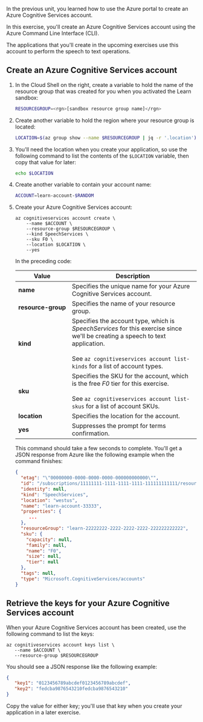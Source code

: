 In the previous unit, you learned how to use the Azure portal to create an Azure Cognitive Services account.

In this exercise, you'll create an Azure Cognitive Services account using the Azure Command Line Interface (CLI).

The applications that you'll create in the upcoming exercises use this account to perform the speech to text operations.

## Create an Azure Cognitive Services account

1. In the Cloud Shell on the right, create a variable to hold the name of the resource group that was created for you when you activated the Learn sandbox:

    ```bash
    RESOURCEGROUP=<rgn>[sandbox resource group name]</rgn>
    ```

1. Create another variable to hold the region where your resource group is located:

    ```bash
    LOCATION=$(az group show --name $RESOURCEGROUP | jq -r '.location')
    ```

1. You'll need the location when you create your application, so use the following command to list the contents of the `$LOCATION` variable, then copy that value for later:

    ```bash
    echo $LOCATION
    ```

1. Create another variable to contain your account name:

    ```bash
    ACCOUNT=learn-account-$RANDOM
    ```

1. Create your Azure Cognitive Services account:

    ```azurecli
    az cognitiveservices account create \
        --name $ACCOUNT \
        --resource-group $RESOURCEGROUP \
        --kind SpeechServices \
        --sku F0 \
        --location $LOCATION \
        --yes
    ```

    In the preceding code:

    | Value | Description |
    | --- | --- |
    | **name** | Specifies the unique name for your Azure Cognitive Services account. |
    | <nobr>**resource-group**</nobr> | Specifies the name of your resource group. |
    | **kind** | Specifies the account type, which is _SpeechServices_ for this exercise since we'll be creating a speech to text application.<br /><br />See `az cognitiveservices account list-kinds` for a list of account types. |
    | **sku** | Specifies the SKU for the account, which is the free _F0_ tier for this exercise.<br /><br />See `az cognitiveservices account list-skus` for a list of account SKUs.  |
    | **location** | Specifies the location for the account. |
    | **yes** | Suppresses the prompt for terms confirmation. |

    This command should take a few seconds to complete. You'll get a JSON response from Azure like the following example when the command finishes:

    ```json
    {
      "etag": "\"00000000-0000-0000-0000-000000000000\"",
      "id": "/subscriptions/11111111-1111-1111-1111-111111111111/resourceGroups/learn-22222222-2222-2222-2222-222222222222/providers/Microsoft.CognitiveServices/accounts/learn-account-33333",
      "identity": null,
      "kind": "SpeechServices",
      "location": "westus",
      "name": "learn-account-33333",
      "properties": {
         ...
      },
      "resourceGroup": "learn-22222222-2222-2222-2222-222222222222",
      "sku": {
        "capacity": null,
        "family": null,
        "name": "F0",
        "size": null,
        "tier": null
      },
      "tags": null,
      "type": "Microsoft.CognitiveServices/accounts"
    }
    ```

## Retrieve the keys for your Azure Cognitive Services account

When your Azure Cognitive Services account has been created, use the following command to list the keys:

```azurecli
az cognitiveservices account keys list \
   --name $ACCOUNT \
   --resource-group $RESOURCEGROUP
```

You should see a JSON response like the following example:
    
```json
{
   "key1": "0123456789abcdef0123456789abcdef",
   "key2": "fedcba9876543210fedcba9876543210"
}
```

Copy the value for either key; you'll use that key when you create your application in a later exercise.

